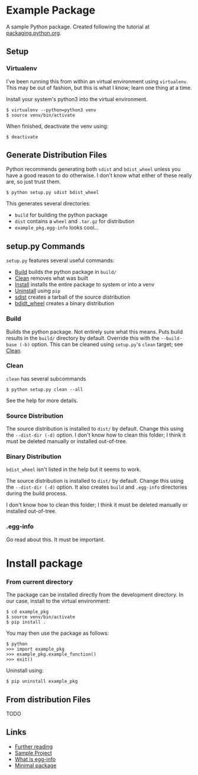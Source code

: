 # Example Package

A sample Python package.
Created following the tutorial at [packaging.python.org](https://packaging.python.org/tutorials/packaging-projects/).

## Setup

### Virtualenv

I've been running this from within an virtual environment using `virtualenv`.
This may be out of fashion, but this is what I know; learn one thing at a time.

Install your system's python3 into the virtual environment.

```
$ virtualenv --python=python3 venv
$ source venv/bin/activate
```

When finished, deactivate the venv using:
```
$ deactivate
```

## Generate Distribution Files

Python recommends generating both `sdist` and `bdist_wheel` unless you have
a good reason to do otherwise.
I don't know what either of these really are, so just trust them.

```
$ python setup.py sdist bdist_wheel
```

This generates several directories:

  * `build` for building the python package
  * `dist` contains a `wheel` and `.tar.gz` for distribution
  * `example_pkg.egg-info` looks cool...

## setup.py Commands

`setup.py` features several useful commands:

  * [Build](#build) builds the python package in `build/`
  * [Clean](#clean) removes what was built
  * [Install](#install) installs the entire package to system or into a venv
  * [Uninstall](#uninstall) using `pip`
  * [sdist](#source-distribution) creates a tarball of the source distribution
  * [bdidt_wheel](#binary-distribution) creates a binary distribution

### Build

Builds the python package. Not entirely sure what this means.
Puts build results in the `build/` directory by default.
Override this with the `--build-base (-b)` option.
This can be cleaned using `setup.py`'s `clean` target; see [Clean](#clean).

### Clean

`clean` has several subcommands

```
$ python setup.py clean --all
```

See the help for more details.

### Source Distribution

The source distribution is installed to `dist/` by default.
Change this using the `--dist-dir (-d)` option.
I don't know how to clean this folder; I think it must be deleted manually or
installed out-of-tree.

### Binary Distribution

`bdist_wheel` isn't listed in the help but it seems to work.

The source distribution is installed to `dist/` by default.
Change this using the `--dist-dir (-d)` option.
It also creates `build` and `.egg-info` directories during the build process.

I don't know how to clean this folder; I think it must be deleted manually or
installed out-of-tree.

### .egg-info

Go read about this. It must be important.

# Install package

### From current directory

The package can be installed directly from the development directory.
In our case, install to the virtual environment:

```
$ cd example_pkg
$ source venv/bin/activate
$ pip install .
```

You may then use the package as follows:
```
$ python
>>> import example_pkg
>>> example_pkg.example_function()
>>> exit()
```

Uninstall using:
```
$ pip uninstall example_pkg
```


## From distribution Files

TODO

## Links

  * [Further reading](https://packaging.python.org/guides/distributing-packages-using-setuptools/)
  * [Sample Project](https://github.com/pypa/sampleproject/blob/master/setup.cfg)
  * [What is egg-info](https://stackoverflow.com/questions/3779915/why-does-python-setup-py-sdist-create-unwanted-project-egg-info-in-project-r)
  * [Minimal package](http://python-packaging.readthedocs.io/en/latest/minimal.html)
